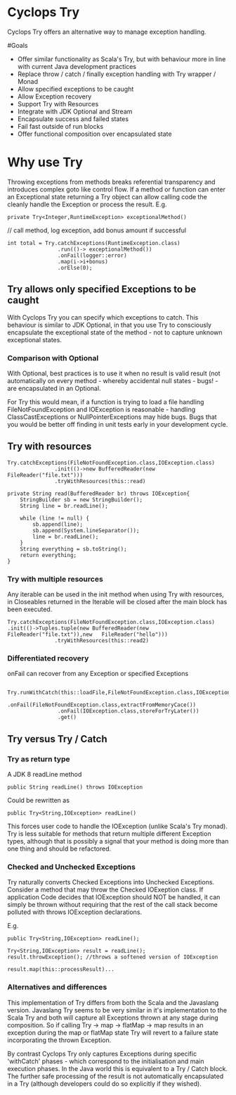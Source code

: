 # Cyclops Try

Cyclops Try offers an alternative way to manage exception handling.

#Goals

* 	Offer similar functionality as Scala's Try, but with behaviour more in line with current Java development practices
*	Replace throw / catch / finally exception handling with Try wrapper / Monad
*	Allow specified exceptions to be caught
*	Allow Exception recovery
*	Support Try with Resources 
*	Integrate with JDK Optional and Stream
* 	Encapsulate success and failed states
* 	Fail fast outside of run blocks
*	Offer functional composition over encapsulated state
	
	

# Why use Try

Throwing exceptions from methods breaks referential transparency and introduces complex goto like control flow. If a method or function can enter an Exceptional state returning a Try object can allow calling code the cleanly handle the Exception or process the result. E.g.

	private Try<Integer,RuntimeException> exceptionalMethod()

// call method, log exception, add bonus amount if successful

	int total = Try.catchExceptions(RuntimeException.class)
					.run(()-> exceptionalMethod())
					.onFail(logger::error)
					.map(i->i+bonus)
					.orElse(0);

## Try allows only specified Exceptions to be caught
	
With Cyclops Try you can specify which exceptions to catch. This behaviour is similar to JDK Optional, in that you use Try to consciously encapsulate the exceptional state of the method - not to capture unknown exceptional states. 

### Comparison with Optional

With Optional, best practices is to use it when no result is valid result (not automatically on every method - whereby accidental null states - bugs! - are encapsulated in an Optional.

For Try this would mean, if a function is trying to load a file handling FileNotFoundException and IOException is reasonable - handling ClassCastExceptions or NullPointerExceptions may hide bugs. Bugs that you would be better off finding in unit tests early in your development cycle.

## Try with resources

	Try.catchExceptions(FileNotFoundException.class,IOException.class)
				   .init(()->new BufferedReader(new FileReader("file.txt")))
				   .tryWithResources(this::read)
				   
	private String read(BufferedReader br) throws IOException{
		StringBuilder sb = new StringBuilder();
        String line = br.readLine();

        while (line != null) {
            sb.append(line);
            sb.append(System.lineSeparator());
            line = br.readLine();
        }
        String everything = sb.toString();
        return everything;
	}

### Try with multiple resources

Any iterable can be used in the init method when using Try with resources, in Closeables returned in the Iterable will be closed after the main block has been executed.

    Try.catchExceptions(FileNotFoundException.class,IOException.class)
	.init(()->Tuples.tuple(new BufferedReader(new FileReader("file.txt")),new   FileReader("hello")))
				   .tryWithResources(this::read2)

### Differentiated recovery

onFail can recover from any Exception or specified Exceptions

     Try.runWithCatch(this::loadFile,FileNotFoundException.class,IOException.class)
					.onFail(FileNotFoundException.class,extractFromMemoryCace())
					.onFail(IOException.class,storeForTryLater())
					.get()

## Try versus Try / Catch

### Try as return type

A JDK 8 readLine method 

	public String readLine() throws IOException

Could be rewritten as

	public Try<String,IOException> readLine()
	
This forces user code to handle the IOException (unlike Scala's Try monad). Try is less suitable for methods that return multiple different Exception types, although that is possibly a signal that your method is doing more than one thing and should be refactored.

### Checked and Unchecked Exceptions

Try naturally converts Checked Exceptions into Unchecked Exceptions. Consider a method that may throw the Checked IOExeption class. If application Code decides that IOException should NOT be handled, it can simply be thrown without requiring that the rest of the call stack become polluted with throws IOException declarations.

E.g.

	public Try<String,IOException> readLine();
	
	Try<String,IOException> result = readLine();
	result.throwException(); //throws a softened version of IOException
	
	result.map(this::processResult)... 
	
### Alternatives and differences

This implementation of Try differs from both the Scala and the Javaslang version. Javaslang Try seems to be very similar in it's implementation to the Scala Try and both will capture all Exceptions thrown at any stage during composition. So if calling Try -> map -> flatMap -> map results in an exception during the map or flatMap state Try will revert to a failure state incorporating the thrown Exception.	

By contrast Cyclops Try only captures Exceptions during specific 'withCatch' phases - which correspond to the initialisation and main execution phases. In the Java world this is equivalent to a Try / Catch block. The further safe processing of the result is not automatically encapsulated in a Try (although developers could do so explicitly if they wished).